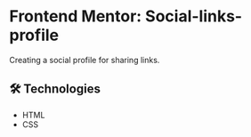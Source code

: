 # Frontend Mentor: Social-links-profile

Creating a social profile for sharing links.

## 🛠️ Technologies

- HTML
- CSS
